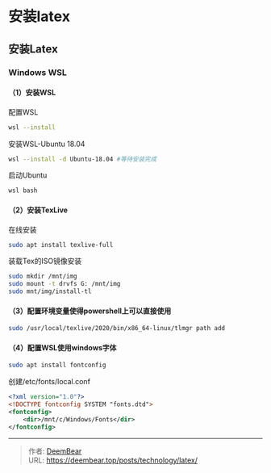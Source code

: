# 安装latex

## 安装Latex
### Windows WSL
#### （1）安装WSL
配置WSL
```bash
wsl --install
```

安装WSL-Ubuntu 18.04
```bash
wsl --install -d Ubuntu-18.04 #等待安装完成
```

启动Ubuntu
```bash
wsl bash
```

#### （2）安装TexLive
在线安装
```bash
sudo apt install texlive-full
```

装载Tex的ISO镜像安装
```bash
sudo mkdir /mnt/img
sudo mount -t drvfs G: /mnt/img
sudo mnt/img/install-tl
```

#### （3）配置环境变量使得powershell上可以直接使用
```bash
sudo /usr/local/texlive/2020/bin/x86_64-linux/tlmgr path add
```

#### （4）配置WSL使用windows字体
```bash
sudo apt install fontconfig
```

创建/etc/fonts/local.conf
```xml
<?xml version="1.0"?>
<!DOCTYPE fontconfig SYSTEM "fonts.dtd">
<fontconfig>
    <dir>/mnt/c/Windows/Fonts</dir>
</fontconfig>
```


---

> 作者: [DeemBear](https://deembear.top)  
> URL: https://deembear.top/posts/technology/latex/  

